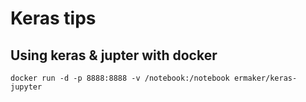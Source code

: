# Keras tips

## Using keras & jupter with docker 

    docker run -d -p 8888:8888 -v /notebook:/notebook ermaker/keras-jupyter
